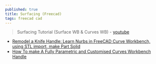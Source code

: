 ```yaml
---
published: true
title: Surfacing (Freecad)
tags: freecad cad
---
```

> Surfacing Tutorial (Surface WB & Curves WB)  - [youtube](https://www.youtube.com/watch?v=iUhHgnvgpo0)

- [Remodel a Knife Handle: Learn Nurbs in FreeCAD Curve Workbench, using STL import, make Part Solid](https://www.youtube.com/watch?v=eJS37N2QrR0)
- [How To make A Fully Parametric and Customised Curves Workbench Handle](https://www.youtube.com/watch?v=vn3vjCO8WaI)